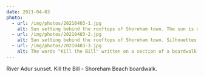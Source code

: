 ```yaml
---
date: 2021-04-03
photo:
  - url: /img/photos/20210403-1.jpg
    alt: Sun setting behind the rooftops of Shoreham town. The sun is reflecting onto the river Adur below and the silver railings that line the river.
  - url: /img/photos/20210403-2.jpg
    alt: Sun setting behind the rooftops of Shoreham town. Silhouettes of small boats line the river in the foreground.
  - url: /img/photos/20210403-3.jpg
    alt: The words "Kill the Bill" written on a section of a boardwalk in front of a fixed telescope that points out to sea.
---
```


River Adur sunset.
Kill the Bill - Shoreham Beach boardwalk.
